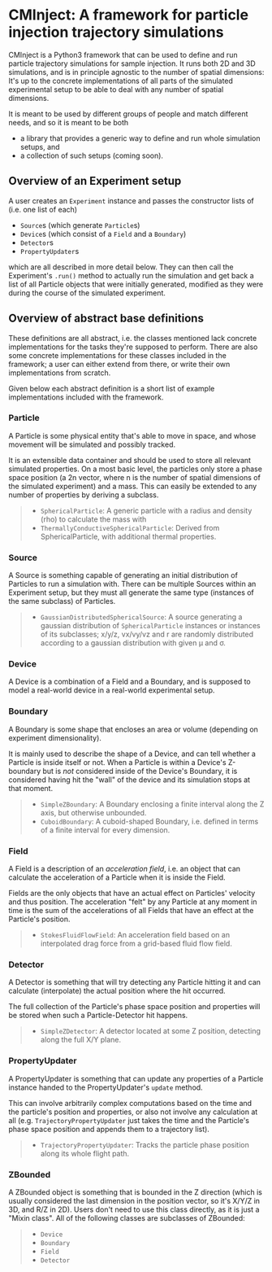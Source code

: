 # CMInject: A framework for particle injection trajectory simulations

CMInject is a Python3 framework that can be used to define and run particle trajectory simulations
for sample injection. It runs both 2D and 3D simulations, and is in principle agnostic to the number of spatial
dimensions: It's up to the concrete implementations of all parts of the simulated experimental setup to be able
to deal with any number of spatial dimensions.

It is meant to be used by different groups of people and match different needs, and so it is meant to be both

- a library that provides a generic way to define and run whole simulation setups, and
- a collection of such setups (coming soon).


## Overview of an Experiment setup
A user creates an `Experiment` instance and passes the constructor lists of (i.e. one list of each)

- `Source`s (which generate `Particle`s)
- `Device`s (which consist of a `Field` and a `Boundary`)
- `Detector`s
- `PropertyUpdater`s

which are all described in more detail below. They can then call the Experiment's `.run()` method
to actually run the simulation and get back a list of all Particle objects that were initially generated,
modified as they were during the course of the simulated experiment.

## Overview of abstract base definitions

These definitions are all abstract, i.e. the classes mentioned lack concrete implementations
for the tasks they're supposed to perform. There are also some concrete implementations for these classes
included in the framework; a user can either extend from there, or write their own implementations
from scratch.

Given below each abstract definition is a short list of example implementations included with the framework.

### Particle
A Particle is some physical entity that's able to move in space, and whose movement will be simulated
and possibly tracked.

It is an extensible data container and should be used to store all relevant simulated properties. On a
most basic level, the particles only store a phase space position (a 2n vector, where n is the number of
spatial dimensions of the simulated experiment) and a mass. This can easily be extended to any number
of properties by deriving a subclass.

> - `SphericalParticle`: A generic particle with a radius and density (rho) to calculate the mass with
> - `ThermallyConductiveSphericalParticle`: Derived from SphericalParticle, with additional thermal properties.

### Source
A Source is something capable of generating an initial distribution of Particles to run a simulation with.
There can be multiple Sources within an Experiment setup, but they must all generate the same type
(instances of the same subclass) of Particles.

> - `GaussianDistributedSphericalSource`: A source generating a gaussian distribution of `SphericalParticle` instances or instances
of its subclasses; x/y/z, vx/vy/vz and r are randomly distributed according to a gaussian distribution with given μ and σ.

### Device
A Device is a combination of a Field and a Boundary, and is supposed to model a real-world
device in a real-world experimental setup.

### Boundary
A Boundary is some shape that encloses an area or volume (depending on experiment dimensionality).

It is mainly used to describe the shape of a Device, and can tell whether a Particle is inside itself
or not. When a Particle is within a Device's Z-boundary but is *not* considered inside of the Device's
Boundary, it is considered having hit the "wall" of the device and its simulation stops at that moment.

> - `SimpleZBoundary`: A Boundary enclosing a finite interval along the Z axis, but otherwise unbounded.
> - `CuboidBoundary`: A cuboid-shaped Boundary, i.e. defined in terms of a finite interval for every dimension.

### Field
A Field is a description of an _acceleration field_, i.e. an object that can calculate the acceleration
of a Particle when it is inside the Field.

Fields are the only objects that have an actual effect on Particles' velocity and thus position.
The acceleration "felt" by any Particle at any moment in time is the sum of the accelerations of all
Fields that have an effect at the Particle's position.

> - `StokesFluidFlowField`: An acceleration field based on an interpolated drag force from a grid-based fluid flow field.

### Detector
A Detector is something that will try detecting any Particle hitting it and can calculate (interpolate)
the actual position where the hit occurred.

The full collection of the Particle's phase space position and properties will be stored when such a
Particle-Detector hit happens.

> - `SimpleZDetector`: A detector located at some Z position, detecting along the full X/Y plane.

### PropertyUpdater
A PropertyUpdater is something that can update any properties of a Particle instance handed to the
PropertyUpdater's `update` method.

This can involve arbitrarily complex computations based on the time and the particle's
position and properties, or also not involve any calculation at all
(e.g. `TrajectoryPropertyUpdater` just takes the time and the Particle's phase space position
and appends them to a trajectory list).

> - `TrajectoryPropertyUpdater`: Tracks the particle phase position along its whole flight path.

### ZBounded
A ZBounded object is something that is bounded in the Z direction (which is usually considered the last
dimension in the position vector, so it's X/Y/Z in 3D, and R/Z in 2D). Users don't need to use this
class directly, as it is just a "Mixin class". All of the following classes are subclasses of ZBounded:

> - `Device`
> - `Boundary`
> - `Field`
> - `Detector`